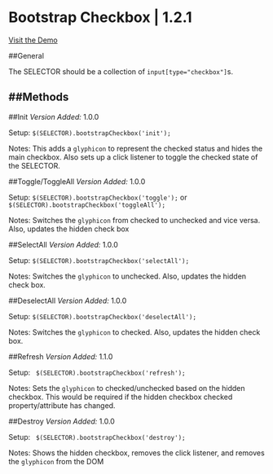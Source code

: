 # Bootstrap Checkbox | 1.2.1
[Visit the Demo](http://wboka.github.io/bootstrapCheckbox)

##General

The SELECTOR should be a collection of ```input[type="checkbox"]```s.

##Methods
----

##Init
*Version Added:* 1.0.0

Setup: ``` $(SELECTOR).bootstrapCheckbox('init'); ```

Notes: This adds a <code>glyphicon</code> to represent the checked status and hides the main checkbox. Also sets up a click listener to toggle the checked state of the SELECTOR.

##Toggle/ToggleAll
*Version Added:* 1.0.0

Setup: ``` $(SELECTOR).bootstrapCheckbox('toggle'); ``` or ``` $(SELECTOR).bootstrapCheckbox('toggleAll'); ```

Notes: Switches the ```glyphicon``` from checked to unchecked and vice versa. Also, updates the hidden check box

##SelectAll
*Version Added:* 1.0.0

Setup: ``` $(SELECTOR).bootstrapCheckbox('selectAll'); ```

Notes: Switches the ```glyphicon``` to unchecked. Also, updates the hidden check box.

##DeselectAll
*Version Added:* 1.0.0

Setup: ``` $(SELECTOR).bootstrapCheckbox('deselectAll'); ```

Notes: Switches the ```glyphicon``` to checked. Also, updates the hidden check box.

##Refresh
*Version Added:* 1.1.0

Setup: ``` $(SELECTOR).bootstrapCheckbox('refresh');```

Notes: Sets the ```glyphicon``` to checked/unchecked based on the hidden checkbox. This would be required if the hidden checkbox checked property/attribute has changed.

##Destroy
*Version Added:* 1.0.0

Setup: ``` $(SELECTOR).bootstrapCheckbox('destroy');```

Notes: Shows the hidden checkbox, removes the click listener, and removes the ```glyphicon``` from the DOM
